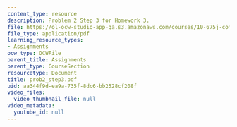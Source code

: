 ```yaml
---
content_type: resource
description: Problem 2 Step 3 for Homework 3.
file: https://ol-ocw-studio-app-qa.s3.amazonaws.com/courses/10-675j-computational-quantum-mechanics-of-molecular-and-extended-systems-fall-2004/aa344f9dea9a735f8dc6bb2528cf208f_prob2_step3.pdf
file_type: application/pdf
learning_resource_types:
- Assignments
ocw_type: OCWFile
parent_title: Assignments
parent_type: CourseSection
resourcetype: Document
title: prob2_step3.pdf
uid: aa344f9d-ea9a-735f-8dc6-bb2528cf208f
video_files:
  video_thumbnail_file: null
video_metadata:
  youtube_id: null
---
```

